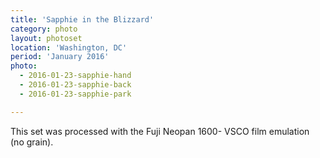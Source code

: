 ```yaml
---
title: 'Sapphie in the Blizzard'
category: photo
layout: photoset
location: 'Washington, DC'
period: 'January 2016'
photo:
  - 2016-01-23-sapphie-hand
  - 2016-01-23-sapphie-back
  - 2016-01-23-sapphie-park

---
```


This set was processed with the Fuji Neopan 1600- VSCO film emulation (no grain).
